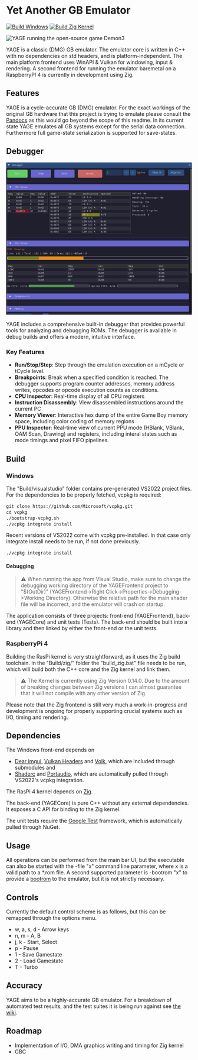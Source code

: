 # Yet Another GB Emulator

[![Build Windows](https://github.com/michaelxmroz/YAGE/actions/workflows/ci.yml/badge.svg)](https://github.com/michaelxmroz/YAGE/actions/workflows/ci.yml)
[![Build Zig Kernel](https://github.com/michaelxmroz/YAGE/actions/workflows/zig-build.yml/badge.svg)](https://github.com/michaelxmroz/YAGE/actions/workflows/zig-build.yml)

<img src="yage.png?" alt="YAGE running the open-source game Demon3" width="400"/>

YAGE is a classic (DMG) GB emulator. The emulator core is written in C++ with no dependencies on std headers, and is platform-independent. The main platform frontend uses WinAPI & Vulkan for windowing, input & rendering. A second frontend for running the emulator baremetal on a RaspberryPI 4 is currently in development using Zig.

## Features
YAGE is a cycle-accurate GB (DMG) emulator. For the exact workings of the original GB hardware that this project is trying to emulate please consult the [Pandocs](https://gbdev.io/pandocs/) as this would go beyond the scope of this readme. In its current state YAGE emulates all GB systems except for the serial data connection.
Furthermore full game-state serialization is supported for save-states.

## Debugger

<img src="debugger.png?" alt="YAGE debugger" width="600"/>

YAGE includes a comprehensive built-in debugger that provides powerful tools for analyzing and debugging ROMs. The debugger is available in debug builds and offers a modern, intuitive interface.

### Key Features

- **Run/Stop/Step**: Step through the emulation execution on a mCycle or tCycle level.
- **Breakpoints**: Break when a specified condition is reached. The debugger supports program counter addresses, memory address writes, opcodes or opcode execution counts as conditions.
- **CPU Inspector**: Real-time display of all CPU registers
- **Instruction Disassembly**: View disassembled instructions around the current PC
- **Memory Viewer**: Interactive hex dump of the entire Game Boy memory space, including color coding of memory regions
- **PPU Inspector**: Real-time view of current PPU mode (HBlank, VBlank, OAM Scan, Drawing) and registers, including interal states such as mode timings and pixel FIFO pipelines.

## Build
### Windows
The "Build/visualstudio" folder contains pre-generated VS2022 project files. For the dependencies to be properly fetched, vcpkg is required:
```
git clone https://github.com/Microsoft/vcpkg.git
cd vcpkg
./bootstrap-vcpkg.sh
./vcpkg integrate install
```
Recent versions of VS2022 come with vcpkg pre-installed. In that case only integrate install needs to be run, if not done previously.
```
./vcpkg integrate install
```
#### Debugging
> :warning: When running the app from Visual Studio, make sure to change the debugging working directory of the YAGEFrontend project to "$(OutDir)" (YAGEFrontend->Right Click->Properties->Debugging->Working Directory). Otherwise the relative path for the main shader file will be incorrect, and the emulator will crash on startup.

The application consists of three projects: front-end (YAGEFrontend), back-end (YAGECore) and unit tests (Tests).
The back-end should be built into a library and then linked by either the front-end or the unit tests.


### RaspberryPi 4
Building the RasPi kernel is very straightforward, as it uses the Zig build toolchain. In the "Build/zig/" folder the "build_zig.bat" file needs to be run, which will build both the C++ core and the Zig kernel and link them. 



> :warning: The Kernel is currently using Zig Version 0.14.0. Due to the amount of breaking changes between Zig versions I can almost guarantee that it will not compile with any other version of Zig.

Please note that the Zig frontend is still very much a work-in-progress and development is ongoing for properly supporting crucial systems such as I/O, timing and rendering.

## Dependencies
The Windows front-end depends on
- [Dear imgui](https://github.com/ocornut/imgui), [Vulkan Headers](https://github.com/KhronosGroup/Vulkan-Headers) and [Volk](https://github.com/zeux/volk/), which are included through submodules and
- [Shaderc](https://github.com/google/shaderc) and [Portaudio](https://portaudio.com/), which are automatically pulled through VS2022's vcpkg integration.

The RasPi 4 kernel depends on [Zig](https://ziglang.org/download/).

The back-end (YAGECore) is pure C++ without any external dependencies. It exposes a C API for binding to the Zig kernel.

The unit tests require the [Google Test](https://github.com/google/googletest) framework, which is automatically pulled through NuGet.

## Usage

All operations can be performed from the main bar UI, but the executable can also be started with the -file "x" command line parameter, where x is a valid path to a *.rom file. A second supported parameter is -bootrom "x" to provide a [bootrom](https://gbdev.gg8.se/wiki/articles/Gameboy_Bootstrap_ROM) to the emulator, but it is not strictly necessary.

## Controls
Currently the default control scheme is as follows, but this can be remapped through the options menu.

- w, a, s, d - Arrow keys
- n, m - A, B
- j, k - Start, Select
- p - Pause
- 1 - Save Gamestate
- 2 - Load Gamestate
- T - Turbo

## Accuracy

YAGE aims to be a highly-accurate GB emulator. For a breakdown of automated test results, and the test suites it is being run against see [the wiki](https://github.com/michaelxmroz/YAGE/wiki/Accuracy).

## Roadmap
- Implementation of I/O, DMA graphics writing and timing for Zig kernel
- GBC

